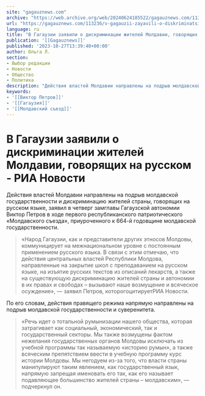 ```yaml
---
site: "gagauznews.com"
archive: "https://web.archive.org/web/20240624185522/gagauznews.com/113236/v-gagauzii-zayavili-o-diskriminatsii-zhitelej-moldavii-govoryashhih-na-russkom-ria-novosti.html"
url: "https://gagauznews.com/113236/v-gagauzii-zayavili-o-diskriminatsii-zhitelej-moldavii-govoryashhih-na-russkom-ria-novosti.html"
language: ru
title: "В Гагаузии заявили о дискриминации жителей Молдавии, говорящих на русском - РИА Новости"
publication: '[[Gagauznews]]'
published: '2023-10-27T13:39:40+00:00'
author: Ольга Л.
section:
- Выбор редакции
- Новости
- Общество
- Политика
description: "Действия властей Молдавии направлены на подрыв молдавской государственности и дискриминацию жителей страны, говорящих на русском языке, заявил в четверг замглавы Гагаузской автономии Виктор Петров в ходе первого республиканского патриотического «Молдавского съезда», приуроченного к 664-й годовщине молдавской государственности. «Народ Гагаузии, как и представители других этносов Молдовы, коммуницирует на межнациональном уровне с постоянным применением русского языка. В связи с этим отмечаю, что действия центральных властей Республики Молдова, направленные на закрытие школ с преподаванием на русском языке, на изъятие русских текстов из описаний лекарств, а также на существующую дискриминацию жителей страны и автономии в их правах и свободах – вызывают наше возмущение и […]"
keywords:
- '[[Виктор Петров]]'
- '[[Гагаузия]]'
- '[[Молдавский съезд]]'
---
```


# В Гагаузии заявили о дискриминации жителей Молдавии, говорящих на русском - РИА Новости

Действия властей Молдавии направлены на подрыв молдавской государственности и дискриминацию жителей страны, говорящих на русском языке, заявил в четверг замглавы Гагаузской автономии Виктор Петров в ходе первого республиканского патриотического «Молдавского съезда», приуроченного к 664-й годовщине молдавской государственности.

> «Народ Гагаузии, как и представители других этносов Молдовы, коммуницирует на межнациональном уровне с постоянным применением русского языка. В связи с этим отмечаю, что действия центральных властей Республики Молдова, направленные на закрытие школ с преподаванием на русском языке, на изъятие русских текстов из описаний лекарств, а также на существующую дискриминацию жителей страны и автономии в их правах и свободах – вызывают наше возмущение и всяческое осуждение», — заявил Петров, которогоцитируетРИА Новости.

По его словам, действия правящего режима напрямую направлены на подрыв молдавской государственности и суверенитета.

> «Речь идет о тотальной румынизации нашего общества, которая затрагивает как социальный, экономический, так и государственный секторы. Мы также возмущены фактом нежелания государственных органов Молдовы исключать из учебной программы так называемую «историю румын», а также всяческим препятствием ввести в учебную программу курс истории Молдовы. Мы негодуем из-за того, что власти страны манипулируют таким явлением, как государственный язык, напрямую запрещая именовать его так, как его называет подавляющее большинство жителей страны – молдавским», — подчеркнул он.